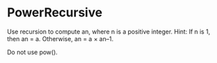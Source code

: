 # PowerRecursive
Use recursion to compute an, where n is a positive integer. Hint: If n is 1, then an = a. Otherwise, an = a × an–1.

Do not use pow().

